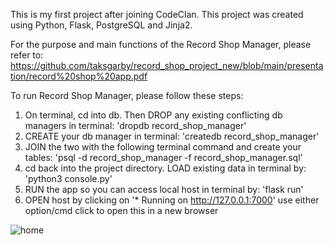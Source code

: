 This is my first project after joining CodeClan. This project was created using Python, Flask, PostgreSQL and Jinja2. 


For the purpose and main functions of the Record Shop Manager, please refer to: 
https://github.com/taksgarby/record_shop_project_new/blob/main/presentation/record%20shop%20app.pdf



To run Record Shop Manager, please follow these steps:

1. On terminal, cd into db. Then DROP any existing conflicting db managers in terminal: 'dropdb record_shop_manager'
2. CREATE your db manager in terminal: 'createdb record_shop_manager'
3. JOIN the two with the following terminal command and create your tables: 'psql -d record_shop_manager -f record_shop_manager.sql'
4. cd back into the project directory. LOAD existing data in terminal by: 'python3 console.py'
5. RUN the app so you can access local host in terminal by: 'flask run'
6. OPEN host by clicking on '* Running on http://127.0.0.1:7000' use either option/cmd click to open this in a new browser


![home](https://user-images.githubusercontent.com/91882718/216092521-a6457abb-f652-419e-b25c-c09a34d6638a.png)
